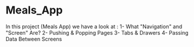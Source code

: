 # Meals_App
In this project (Meals App) we have a look at :
  1- What "Navigation" and "Screen" Are?
  2- Pushing & Popping Pages
  3- Tabs & Drawers
  4- Passing Data Between Screens
